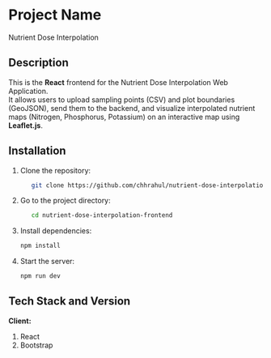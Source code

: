 
# Project Name

Nutrient Dose Interpolation

## Description

This is the **React** frontend for the Nutrient Dose Interpolation Web Application.  
It allows users to upload sampling points (CSV) and plot boundaries (GeoJSON), send them to the backend, and visualize interpolated nutrient maps (Nitrogen, Phosphorus, Potassium) on an interactive map using **Leaflet.js**.

## Installation

1. Clone the repository:

    ```bash
       git clone https://github.com/chhrahul/nutrient-dose-interpolation-frontend.git
    ```

2. Go to the project directory:

    ```bash
       cd nutrient-dose-interpolation-frontend
    ```

3. Install dependencies:

    ```bash
    npm install
    ```

4. Start the server:

    ```bash
    npm run dev
    ```

## Tech Stack and Version

**Client:**

1. React 
2. Bootstrap

